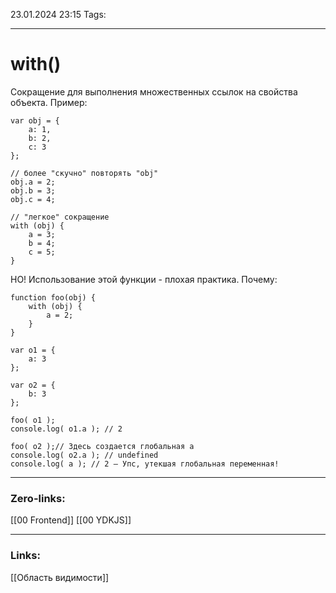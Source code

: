 23.01.2024 23:15
Tags:

---
# with()
Сокращение для выполнения множественных ссылок на свойства объекта.
Пример:

```
var obj = {
	a: 1,
	b: 2,
	c: 3
};

// более "скучно" повторять "obj"
obj.a = 2;
obj.b = 3;
obj.c = 4;

// "легкое" сокращение
with (obj) {
	a = 3;
	b = 4;
	c = 5;
}
```

НО! Использование этой функции - плохая практика.
Почему:
```
function foo(obj) {
	with (obj) {
		a = 2;
	}
}

var o1 = {
	a: 3
};

var o2 = {
	b: 3
};

foo( o1 );
console.log( o1.a ); // 2

foo( o2 );// Здесь создается глобальная a
console.log( o2.a ); // undefined
console.log( a ); // 2 — Упс, утекшая глобальная переменная!
```



---
### Zero-links:
[[00 Frontend]] [[00 YDKJS]]

---
### Links:
[[Область видимости]]